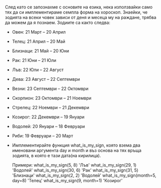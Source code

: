   След като се запознахме с основите на езика, нека използвайки само тях да си имплементираме семпла форма на хороскоп. Знаейки, че зодията на всеки човек зависи 
  от деня и месеца му на раждане, трябва да можем да я познаем.
  Зодиите са както следва:
  
* Овен: 21 Март – 20 Април
* Телец: 21 Април – 20 Май
* Близнаци: 21 Май – 20 Юни
* Рак: 21 Юни – 21 Юли
* Лъв: 22 Юли – 22 Август
* Дева: 23 Август – 22 Септември
* Везни: 23 Септември – 22 Октомври
* Скорпион: 23 Октомври – 21 Ноември
* Стрелец: 22 Ноември – 21 Декември
* Козирог: 22 Декември – 19 Януари
* Водолей: 20 Януари – 18 Февруари
* Риби: 19 Февруари – 20 Март
* Имплементирайте функция what_is_my_sign, която взема два именовани аргумента day и month и въз основа на тях връща зодията, в която е тази дата(на кирилица).

  Примери:
  what_is_my_sign(5, 8)
  'Лъв'
  what_is_my_sign(29, 1)
  'Водолей'
  what_is_my_sign(30, 6)
  'Рак'
  what_is_my_sign(31, 5)
  'Близнаци'
  what_is_my_sign(2, 2)
  'Водолей'
  what_is_my_sign(month=5, day=8)
  'Телец'
  what_is_my_sign(9, month=1)
  'Козирог'
